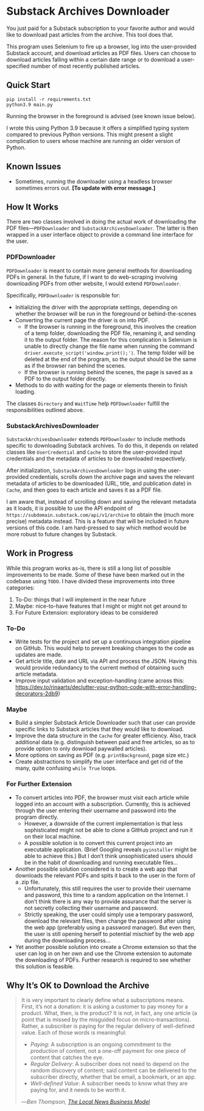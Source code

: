 # Substack Archives Downloader

You just paid for a Substack subscription to your favorite author and would like to download past articles from the archive. This tool does that. 

This program uses Selenium to fire up a browser, log into the user-provided Substack account, and download articles as PDF files. Users can choose to download articles falling within a certain date range or to download a user-specified number of most recently published articles.

## Quick Start
```
pip install -r requirements.txt
python3.9 main.py
```

Running the browser in the foreground is advised (see known issue below). 

I wrote this using Python 3.9 because it offers a simplified typing system compared to previous Python versions. This might present a slight complication to users whose machine are running an older version of Python. 

## Known Issues
- Sometimes, running the downloader using a headless browser sometimes errors out. **[To update with error message.]**

## How It Works

There are two classes involved in doing the actual work of downloading the PDF files—`PDFDownloader` and `SubstackArchivesDownloader`. The latter is then wrapped in a user interface object to provide a command line interface for the user.

### PDFDownloader
`PDFDownloader` is meant to contain more general methods for downloading PDFs in general. In the future, if I want to do web-scraping involving downloading PDFs from other website, I would extend `PDFDownloader`. 

Specifically, `PDFDownloader` is responsible for:
- Initializing the driver with the appropriate settings, depending on whether the browser will be run in the foreground or behind-the-scenes
- Converting the current page the driver is on into PDF. 
    - If the browser is running in the foreground, this involves the creation of a temp folder, downloading the PDF file, renaming it, and sending it to the output folder. The reason for this complication is Selenium is unable to directly change the file name when running the command `driver.execute_script('window.print();')`. The temp folder will be deleted at the end of the program, so the output should be the same as if the browser ran behind the scenes.
    - If the browser is running behind the scenes, the page is saved as a PDF to the output folder directly. 
- Methods to do with waiting for the page or elements therein to finish loading. 

The classes `Directory` and `WaitTime` help `PDFDownloader` fulfill the responsibilities outlined above. 

### SubstackArchivesDownloader

`SubstackArchivesDownloader` extends `PDFDownloader` to include methods specific to downloading Substack archives. To do this, it depends on related classes like `UserCredential` and `Cache` to store the user-provided input credentials and the metadata of articles to be downloaded respectively.

After initialization, `SubstackArchivesDownloader` logs in using the user-provided credentials, scrolls down the archive page and saves the relevant metadata of articles to be downloaded (URL, title, and publication date) in `Cache`, and then goes to each article and saves it as a PDF file. 

I am aware that, instead of scrolling down and saving the relevant metadata as it loads, it is possible to use the API endpoint of `https://subdomain.substack.com/api/v1/archive` to obtain the (much more precise) metadata instead. This is a feature that will be included in future versions of this code. I am hard-pressed to say which method would be more robust to future changes by Substack. 

## Work in Progress

While this program works as-is, there is still a long list of possible improvements to be made. Some of these have been marked out in the codebase using `TODO`. I have divided these improvements into three categories:
1. To-Do: things that I will implement in the near future
2. Maybe: nice-to-have features that I might or might not get around to 
3. For Future Extension: exploratory ideas to be considered

### To-Do
- Write tests for the project and set up a continuous integration pipeline on GitHub. This would help to prevent breaking changes to the code as updates are made.
- Get article title, date and URL via API and process the JSON. Having this would provide redundancy to the current method of obtaining such article metadata.
- Improve input validation and exception-handling (came across this: https://dev.to/rinaarts/declutter-your-python-code-with-error-handling-decorators-2db9)

### Maybe
- Build a simpler Substack Article Downloader such that user can provide specific links to Substack articles that they would like to download. 
- Improve the data structure in the `Cache` for greater efficiency. Also, track additional data (e.g. distinguish between paid and free articles, so as to provide option to only download paywalled articles).  
- More options on saving as PDF (e.g. `printBackground`, page size etc.)
- Create abstractions to simplify the user interface and get rid of the many, quite confusing `while True` loops. 

### For Further Extension
- To convert articles into PDF, the browser must visit each article while logged into an account with a subscription. Currently, this is achieved through the user entering their username and password into the program directly. 
    - However, a downside of the current implementation is that less sophisticated might not be able to clone a GitHub project and run it on their local machine.
    - A possible solution is to convert this current project into an executable application. (Brief Googling reveals `pyinstaller` might be able to achieve this.) But I don’t think unsophisticated users should be in the habit of downloading and running executable files…
- Another possible solution considered is to create a web app that downloads the relevant PDFs and spits it back to the user in the form of a .zip file. 
    - Unfortunately, this still requires the user to provide their username and password, this time to a random application on the Internet. I don’t think there is any way to provide assurance that the server is not secretly collecting their username and password. 
    - Strictly speaking, the user could simply use a temporary password, download the relevant files, then change the password after using the web app (preferably using a password manager). But even then, the user is still opening herself to potential mischief by the web app during the downloading process…
- Yet another possible solution into create a Chrome extension so that the user can log in on her own and use the Chrome extension to automate the downloading of PDFs. Further research is required to see whether this solution is feasible. 

## Why It’s OK to Download the Archive
> It is very important to clearly define what a subscriptions means. First, it’s not a donation: it is asking a customer to pay money for a product. What, then, is the product? It is not, in fact, any one article (a point that is missed by the misguided focus on micro-transactions). Rather, a subscriber is paying for the regular delivery of well-defined value.
> Each of those words is meaningful:
> - *Paying*: A subscription is an ongoing commitment to the *production* of content, not a one-off payment for one piece of content that catches the eye.
> - *Regular Delivery*: A subscriber does not need to depend on the random discovery of content; said content can be delivered to the subscriber directly, whether that be email, a bookmark, or an app.
> - *Well-defined Value*: A subscriber needs to know what they are paying for, and it needs to be worth it.
> 
> —<cite>Ben Thompson, [The Local News Business Model](https://stratechery.com/2017/the-local-news-business-model/)</cite>
